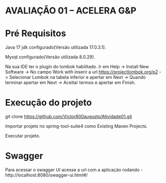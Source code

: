 # AVALIAÇÃO 01 – ACELERA G&P

# Pré Requisitos
Java 17 jdk configurado(Versão utilizada 17.0.3.1).

Mysql configurado(Versão utilizada 8.0.29).

Na sua IDE ter o plugin do lombok habilitado. Ir em Help -> Install New Software -> No campo Work with inserir a url https://projectlombok.org/p2 -> Selecionar Lombok na
tabela inferior e apertar em Next -> Quando terminar apertar em Next -> Aceitar termos e apertar em Finish.

# Execução do projeto
git clone https://github.com/Victor800augusto/Atividade01.git

Importar projeto no spring-tool-suite4 como Existing Maven Projects.

Executar projeto.

# Swagger
Para acessar o swagger UI acesse a url com a aplicação rodando - http://localhost:8080/swagger-ui.html#/
